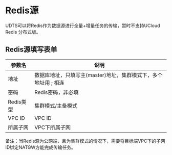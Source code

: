 

# Redis源 

UDTS可以将Redis作为数据源进行全量+增量任务的传输，暂时不支持UCloud Redis 分布式版。

## Redis源填写表单

| 参数名           | 说明                                                         |
| ---------------- | ------------------------------------------------------------ |
|地址     | 数据库地址，只填写主(master)地址，集群模式下，多个地址用 ; 相连 |
|密码 |Redis密码，非必填  |
| Redis类型             | 集群模式/主备模式                                            |
| VPC ID       | VPC ID |
| 所属子网         | VPC下所属子网 |

备注：当Redis源为公网端，且为集群模式的情况下，需要将目标端VPC下的子网ID绑定NATGW方能完成传输任务。
